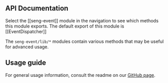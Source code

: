 ## API Documentation

Select the [[seng-event]] module in the navigation to see which methods this module exports.
The default export of this module is [[EventDispatcher]]

The `seng-event/lib/*` modules contain various methods that may be useful for advanced usage. 

## Usage guide
For general usage information, consult the readme on our [GitHub page](https://github.com/mediamonks/seng-event).